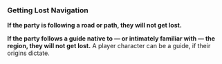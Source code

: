 ### Getting Lost Navigation

**If the party is following a road or path, they will not get lost.**

**If the party follows a guide native to — or intimately familiar with — the region, they will not get lost.** A player character can be a guide, if their origins dictate.